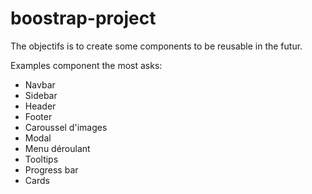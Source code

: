 # boostrap-project

The objectifs is to create some components to be reusable in 
the futur.

Examples component the most asks:
- Navbar
- Sidebar
- Header
- Footer 
- Caroussel d'images 
- Modal 
- Menu déroulant 
- Tooltips 
- Progress bar
- Cards
